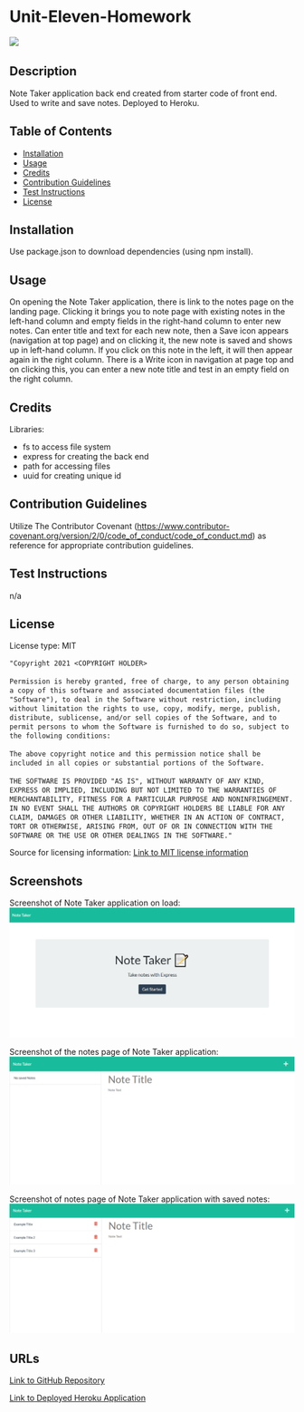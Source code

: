 # Unit-Eleven-Homework

<img src='https://img.shields.io/badge/License-MIT-yellow.svg'>

## Description
Note Taker application back end created from starter code of front end. Used to write and save notes. Deployed to Heroku.

## Table of Contents 
 - [Installation](#installation)
 - [Usage](#usage)
 - [Credits](#credits)
 - [Contribution Guidelines](#contribution-guidelines)
 - [Test Instructions](#test-instructions)
 - [License](#license)

## Installation
Use package.json to download dependencies (using npm install).

## Usage
On opening the Note Taker application, there is link to the notes page on the landing page. Clicking it brings you to note page with existing notes in the left-hand column and empty fields in the right-hand column to enter new notes. Can enter title and text for each new note, then a Save icon appears (navigation at top page) and on clicking it, the new note is saved and shows up in left-hand column. If you click on this note in the left, it will then appear again in the right column. There is a Write icon in navigation at page top and on clicking this, you can enter a new note title and test in an empty field on the right column.

## Credits
Libraries:
* fs to access file system
* express for creating the back end
* path for accessing files
* uuid for creating unique id

## Contribution Guidelines
Utilize The Contributor Covenant (https://www.contributor-covenant.org/version/2/0/code_of_conduct/code_of_conduct.md) as reference for appropriate contribution guidelines.

## Test Instructions
n/a

## License
License type: MIT

    "Copyright 2021 <COPYRIGHT HOLDER>

    Permission is hereby granted, free of charge, to any person obtaining a copy of this software and associated documentation files (the "Software"), to deal in the Software without restriction, including without limitation the rights to use, copy, modify, merge, publish, distribute, sublicense, and/or sell copies of the Software, and to permit persons to whom the Software is furnished to do so, subject to the following conditions:
    
    The above copyright notice and this permission notice shall be included in all copies or substantial portions of the Software.
    
    THE SOFTWARE IS PROVIDED "AS IS", WITHOUT WARRANTY OF ANY KIND, EXPRESS OR IMPLIED, INCLUDING BUT NOT LIMITED TO THE WARRANTIES OF MERCHANTABILITY, FITNESS FOR A PARTICULAR PURPOSE AND NONINFRINGEMENT. IN NO EVENT SHALL THE AUTHORS OR COPYRIGHT HOLDERS BE LIABLE FOR ANY CLAIM, DAMAGES OR OTHER LIABILITY, WHETHER IN AN ACTION OF CONTRACT, TORT OR OTHERWISE, ARISING FROM, OUT OF OR IN CONNECTION WITH THE SOFTWARE OR THE USE OR OTHER DEALINGS IN THE SOFTWARE."

Source for licensing information: <a href="https://opensource.org/licenses/MIT">Link to MIT license information</a>

## Screenshots

Screenshot of Note Taker application on load:
<img src='./images/screenshot-main-html.png' alt = 'main page note taker app'>

Screenshot of the notes page of Note Taker application:
<img src='./images/screenshot-blank-notes-html.png' alt = 'notes page of the note taker app'>

Screenshot of notes page of Note Taker application with saved notes:
<img src='./images/screenshot-saved-notes-html.png' alt = 'saved notes on teh notes page of the note taker app'>


## URLs
<a href="https://github.com/mlward639/Unit-Eleven-Homework">Link to GitHub Repository</a>

<a href="https://floating-ridge-06852.herokuapp.com/">Link to Deployed Heroku Application</a>

